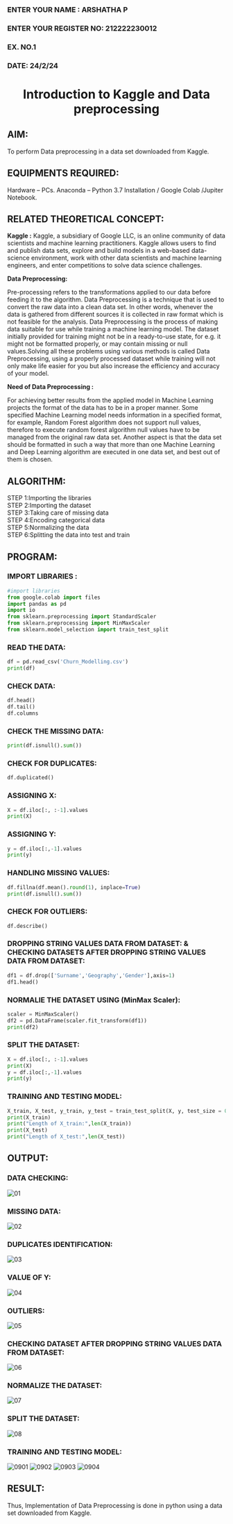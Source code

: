<H3>ENTER YOUR NAME : ARSHATHA P</H3>
<H3>ENTER YOUR REGISTER NO: 212222230012</H3>
<H3>EX. NO.1</H3>
<H3>DATE: 24/2/24</H3>
<H1 ALIGN =CENTER> Introduction to Kaggle and Data preprocessing</H1>

## AIM:

To perform Data preprocessing in a data set downloaded from Kaggle.

## EQUIPMENTS REQUIRED:
Hardware – PCs.
Anaconda – Python 3.7 Installation / Google Colab /Jupiter Notebook.

## RELATED THEORETICAL CONCEPT:

**Kaggle :**
Kaggle, a subsidiary of Google LLC, is an online community of data scientists and machine learning practitioners. Kaggle allows users to find and publish data sets, explore and build models in a web-based data-science environment, work with other data scientists and machine learning engineers, and enter competitions to solve data science challenges.

**Data Preprocessing:**

Pre-processing refers to the transformations applied to our data before feeding it to the algorithm. Data Preprocessing is a technique that is used to convert the raw data into a clean data set. In other words, whenever the data is gathered from different sources it is collected in raw format which is not feasible for the analysis.
Data Preprocessing is the process of making data suitable for use while training a machine learning model. The dataset initially provided for training might not be in a ready-to-use state, for e.g. it might not be formatted properly, or may contain missing or null values.Solving all these problems using various methods is called Data Preprocessing, using a properly processed dataset while training will not only make life easier for you but also increase the efficiency and accuracy of your model.

**Need of Data Preprocessing :**

For achieving better results from the applied model in Machine Learning projects the format of the data has to be in a proper manner. Some specified Machine Learning model needs information in a specified format, for example, Random Forest algorithm does not support null values, therefore to execute random forest algorithm null values have to be managed from the original raw data set.
Another aspect is that the data set should be formatted in such a way that more than one Machine Learning and Deep Learning algorithm are executed in one data set, and best out of them is chosen.


## ALGORITHM:
STEP 1:Importing the libraries<BR>
STEP 2:Importing the dataset<BR>
STEP 3:Taking care of missing data<BR>
STEP 4:Encoding categorical data<BR>
STEP 5:Normalizing the data<BR>
STEP 6:Splitting the data into test and train<BR>

##  PROGRAM:
### IMPORT LIBRARIES :
```py
#import libraries
from google.colab import files
import pandas as pd
import io
from sklearn.preprocessing import StandardScaler
from sklearn.preprocessing import MinMaxScaler
from sklearn.model_selection import train_test_split
```
### READ THE DATA:
```py
df = pd.read_csv('Churn_Modelling.csv')
print(df)
```
### CHECK DATA:
```py
df.head()
df.tail()
df.columns
```
### CHECK THE MISSING DATA:
```py
print(df.isnull().sum())
```
### CHECK FOR DUPLICATES:
```py
df.duplicated()
```
### ASSIGNING X:
```py
X = df.iloc[:, :-1].values
print(X)
```
### ASSIGNING Y:
```py
y = df.iloc[:,-1].values
print(y)
```
### HANDLING MISSING VALUES:
```py
df.fillna(df.mean().round(1), inplace=True)
print(df.isnull().sum())
```
### CHECK FOR OUTLIERS:
```py
df.describe()
```
### DROPPING STRING VALUES DATA FROM DATASET: & CHECKING DATASETS AFTER DROPPING STRING VALUES DATA FROM DATASET:
```py
df1 = df.drop(['Surname','Geography','Gender'],axis=1)
df1.head()
```
### NORMALIE THE DATASET USING (MinMax Scaler):
```py
scaler = MinMaxScaler()
df2 = pd.DataFrame(scaler.fit_transform(df1))
print(df2)
```
### SPLIT THE DATASET:
```py
X = df.iloc[:, :-1].values
print(X)
y = df.iloc[:,-1].values
print(y)
```
### TRAINING AND TESTING MODEL:
```py
X_train, X_test, y_train, y_test = train_test_split(X, y, test_size = 0.2)
print(X_train)
print("Length of X_train:",len(X_train))
print(X_test)
print("Length of X_test:",len(X_test))
```

## OUTPUT:
### DATA CHECKING:
![01](https://github.com/arshatha-palanivel/Ex-1-NN/assets/118682484/56925ffd-7b99-4809-9236-caffca8c39eb)

### MISSING DATA:
![02](https://github.com/arshatha-palanivel/Ex-1-NN/assets/118682484/e3362ea8-bc16-4f3a-b8f8-6b8a232dfddd)

### DUPLICATES IDENTIFICATION:
![03](https://github.com/arshatha-palanivel/Ex-1-NN/assets/118682484/e0c737dd-e87b-48ed-a33c-0cec8862443f)

### VALUE OF Y:
![04](https://github.com/arshatha-palanivel/Ex-1-NN/assets/118682484/51d5f62c-d427-49bd-bd95-d8ff7720bab4)

### OUTLIERS:
![05](https://github.com/arshatha-palanivel/Ex-1-NN/assets/118682484/7c97874e-5c9c-4e59-9e24-086c0e2b152c)

### CHECKING DATASET AFTER DROPPING STRING VALUES DATA FROM DATASET:
![06](https://github.com/arshatha-palanivel/Ex-1-NN/assets/118682484/1e7ed9f5-9bae-4e7b-8a7b-e496c89b7209)

### NORMALIZE THE DATASET:
![07](https://github.com/arshatha-palanivel/Ex-1-NN/assets/118682484/26cd8369-d209-4ceb-bd4c-ee169fda165b)

### SPLIT THE DATASET:
![08](https://github.com/arshatha-palanivel/Ex-1-NN/assets/118682484/13b4b35d-6267-4833-bef4-ccea5150d18a)

### TRAINING AND TESTING MODEL:
![0901](https://github.com/arshatha-palanivel/Ex-1-NN/assets/118682484/aa0e8539-3509-4a85-96c3-d209b2da9027)
![0902](https://github.com/arshatha-palanivel/Ex-1-NN/assets/118682484/925b72d8-a880-4ae3-a5a6-fc919b304c5a)
![0903](https://github.com/arshatha-palanivel/Ex-1-NN/assets/118682484/f215f7ae-4530-4d32-bc9c-d543549bbf37)
![0904](https://github.com/arshatha-palanivel/Ex-1-NN/assets/118682484/be128f2d-fb10-4060-bf09-403763ff8015)







## RESULT:
Thus, Implementation of Data Preprocessing is done in python  using a data set downloaded from Kaggle.


